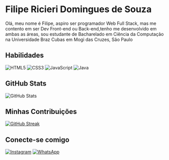 # Filipe Ricieri Domingues de Souza

Olá, meu nome é Filipe, aspiro ser programador Web Full Stack, mas me contento em ser Dev Front-end ou Back-end,tenho me desenvolvido em ambas as áreas, sou estudante de Bacharelado em Ciência da Computação na Universidade Braz Cubas em Mogi das Cruzes, São Paulo



## Habilidades 

![HTML5](https://img.shields.io/badge/HTML5-000?style=for-the-badge&logo=html5)
![CSS3](https://img.shields.io/badge/CSS3-000?style=for-the-badge&logo=css3&logoColor=264CE4)
![JavaScript](https://img.shields.io/badge/JavaScript-000?style=for-the-badge&logo=javascript)
![Java](https://img.shields.io/badge/Java-000?style=for-the-badge&logo=java)
## GitHub Stats

![GitHub Stats](https://github-readme-stats.vercel.app/api?username=FilipeRicieri&theme=transparent&bg_color=000&border_color=30A3DC&show_icons=true&icon_color=30A3DC&title_color=BLUE&text_color=FFF)


## Minhas Contribuições
[![GitHub Streak](https://streak-stats.demolab.com?user=FilipeRicieri&theme=nord)](https://git.io/streak-stats)

## Conecte-se comigo
[![Instagram](https://img.shields.io/badge/Instagram-708090?style=for-the-badge&logo=instagram)](https://www.instagram.com/ricieri_filipe/) 
[![WhatsApp](https://img.shields.io/badge/WhatsApp-258888?style=for-the-badge&logo=whatsapp)](https://api.whatsapp.com/send?phone=5511945104428)